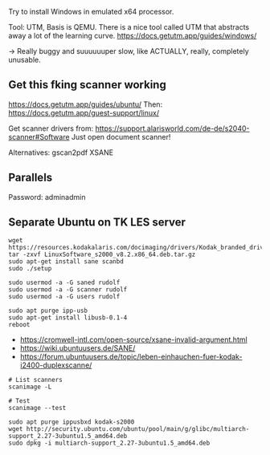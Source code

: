 Try to install Windows in emulated x64 processor.

Tool: UTM, Basis is QEMU. There is a nice tool called UTM that abstracts away a lot of the learning curve.
https://docs.getutm.app/guides/windows/

-> Really buggy and suuuuuuper slow, like ACTUALLY, really, completely unusable.

## Get this fking scanner working
https://docs.getutm.app/guides/ubuntu/
Then:
https://docs.getutm.app/guest-support/linux/

Get scanner drivers from: https://support.alarisworld.com/de-de/s2040-scanner#Software
Just open document scanner!

Alternatives:
gscan2pdf
XSANE

## Parallels
Password: adminadmin

## Separate Ubuntu on TK LES server

```
wget https://resources.kodakalaris.com/docimaging/drivers/Kodak_branded_drivers/s2000/LinuxSoftware_s2000_v8.2.x86_64.deb.tar.gz
tar -zxvf LinuxSoftware_s2000_v8.2.x86_64.deb.tar.gz
sudo apt-get install sane scanbd
sudo ./setup

sudo usermod -a -G saned rudolf
sudo usermod -a -G scanner rudolf
sudo usermod -a -G users rudolf

sudo apt purge ipp-usb
sudo apt-get install libusb-0.1-4
reboot
```

- https://cromwell-intl.com/open-source/xsane-invalid-argument.html
- https://wiki.ubuntuusers.de/SANE/
- https://forum.ubuntuusers.de/topic/leben-einhauchen-fuer-kodak-i2400-duplexscanne/

```
# List scanners
scanimage -L

# Test
scanimage --test
```


```
sudo apt purge ippusbxd kodak-s2000
wget http://security.ubuntu.com/ubuntu/pool/main/g/glibc/multiarch-support_2.27-3ubuntu1.5_amd64.deb
sudo dpkg -i multiarch-support_2.27-3ubuntu1.5_amd64.deb
```
